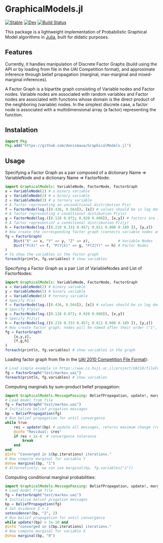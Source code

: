# GraphicalModels.jl

[![Stable](https://img.shields.io/badge/docs-stable-blue.svg)](https://denismaua.github.io/GraphicalModels.jl/stable)
[![Dev](https://img.shields.io/badge/docs-dev-blue.svg)](https://denismaua.github.io/GraphicalModels.jl/dev)
[![Build Status](https://github.com/denismaua/GraphicalModels.jl/workflows/CI/badge.svg)](https://github.com/denismaua/GraphicalModels.jl/actions)

This package is a lightweight implementation of Probabilistic Graphical Model algorithms in [Julia](https://julialang.org), built for didatic purposes.

## Features

Currently, it handles manipulation of Discrete Factor Graphs (build using the API or by loading from file in the UAI Competition format), and approximate inference through belief propagation (marginal, max-marginal and mixed-marginal inferences).

A Factor Graph is a bipartite graph consisting of Variable nodes and Factor nodes. Variable nodes are associated with random variables and Factor nodes are associated with functions whose domain is the direct product of the neighboring (variable) nodes. In the simplest discrete case, a factor node is associated with a multidimensional array (a factor) representing the function.

## Instalation

```julia
import Pkg
Pkg.add("https://github.com/denismaua/GraphicalModels.jl")
```

## Usage

Specifying a Factor Graph as a pair composed of a dictionary Name => VariableNode and a dictionary Name => FactorNode:

```julia
import GraphicalModels: VariableNode, FactorNode, FactorGraph
x = VariableNode(2) # a binary variable
y = VariableNode(2) # a binary variable
z = VariableNode(3) # a ternary variable
# A factor representing an unconditional distribution P(x)
f = FactorNode(log.([0.436, 0.564]), [x]) # values should be in log domain
# A factor representing a conditional distibution P(y|x)
g = FactorNode(log.([0.128 0.872; 0.920 0.080]), [x,y]) # factors are internally represented as multidimensional arrays whose dimensions are the variables in their scope (in the given ordering)
# A factor representinf a conditional distribution P(z|y)
h = FactorNode(log.([0.210 0.333 0.457; 0.811 0.000 0.189 ]), [y,z])
# Now create the corresponding factor graph (connects variable nodes and factor nodes) - Note: the names/labels of nodes are arbitrary strings
fg = FactorGraph(
    Dict("X" => x, "Y" => y, "Z" => z),             # Variable Nodes
    Dict("P(X)" => f, "P(Y|X)" => g, "P(Z|Y)" => h) # Factor Nodes
)
# to show the variables in the factor graph
foreach(println, fg.variables) # show variables
````

Specifying a Factor Graph as a pair List of VariableNodes and List of FactorNodes:

```julia
import GraphicalModels: VariableNode, FactorNode, FactorGraph
x = VariableNode(2) # binary variable
y = VariableNode(2) # binary variable
z = VariableNode(3) # ternary variable
# Specify P(x)
f = FactorNode(log.([0.436, 0.564]), [x]) # values should be in log domain
# Specify P(y|x)
g = FactorNode(log.([0.128 0.872; 0.920 0.080]), [x,y]) 
# Specify P(z|y)
h = FactorNode(log.([0.210 0.333 0.457; 0.811 0.000 0.189 ]), [y,z])
# Now create factor graph; nodes will be named after their order ("1", "2", ...)
fg = FactorGraph(
    [x,y,z],
    [f,g,h]
)
foreach(println, fg.variables) # show variables in the graph
````

Loading factor graph from file in the [UAI 2010 Competition File Format](https://www.cs.huji.ac.il/project/UAI10/fileFormat.php)):

```julia
# Load simple example in https://www.cs.huji.ac.il/project/UAI10/fileFormat.php
fg = FactorGraph("test/markov.uai")
foreach(println, fg.variables) # show variables
```

Computing marginals by sum-product belief propagation:

```julia
import GraphicalModels.MessagePassing: BeliefPropagation, update!, marginal
# Load model from file
fg = FactorGraph("test/markov.uai")
# Initialize belief progation messages
bp = BeliefPropagation(fg)
# Run belief propagation for until convergence
while true
    res = update!(bp) # update all messages, returns maximum change (residual)
    @info "Residual: $res"
    if res < 1e-6  # convergence tolerance
        break
    end
end
@info "Converged in $(bp.iterations) iterations."
# Now compute marginal for variable Y
@show marginal(bp, "1")
# Alternatively, we can use marginal(bp, fg.variables["1"])
```

Computing conditional marginal probabilities:

```julia
import GraphicalModels.MessagePassing: BeliefPropagation, update!, marginal, setevidence!
# Load model from file
fg = FactorGraph("test/markov.uai")
# Initialize belief progation messages
bp = BeliefPropagation(fg)
# Set evidence Z = 2
setevidence!(bp, "2", 2)
# Run belief propagation for until convergence
while update!(bp) > 1e-10 end
@info "converged in $(bp.iterations) iterations."
# Now compute marginal for variable X
@show marginal(bp, "0")
```
